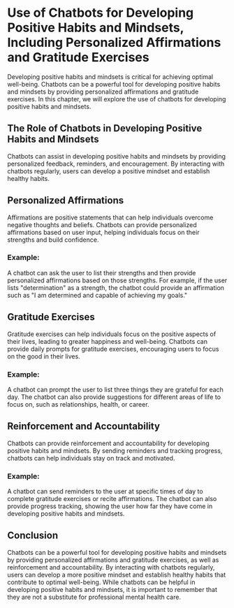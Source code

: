 Use of Chatbots for Developing Positive Habits and Mindsets, Including Personalized Affirmations and Gratitude Exercises
==========================================================================================================================================================================================

Developing positive habits and mindsets is critical for achieving optimal well-being. Chatbots can be a powerful tool for developing positive habits and mindsets by providing personalized affirmations and gratitude exercises. In this chapter, we will explore the use of chatbots for developing positive habits and mindsets.

The Role of Chatbots in Developing Positive Habits and Mindsets
---------------------------------------------------------------

Chatbots can assist in developing positive habits and mindsets by providing personalized feedback, reminders, and encouragement. By interacting with chatbots regularly, users can develop a positive mindset and establish healthy habits.

Personalized Affirmations
-------------------------

Affirmations are positive statements that can help individuals overcome negative thoughts and beliefs. Chatbots can provide personalized affirmations based on user input, helping individuals focus on their strengths and build confidence.

### Example:

A chatbot can ask the user to list their strengths and then provide personalized affirmations based on those strengths. For example, if the user lists "determination" as a strength, the chatbot could provide an affirmation such as "I am determined and capable of achieving my goals."

Gratitude Exercises
-------------------

Gratitude exercises can help individuals focus on the positive aspects of their lives, leading to greater happiness and well-being. Chatbots can provide daily prompts for gratitude exercises, encouraging users to focus on the good in their lives.

### Example:

A chatbot can prompt the user to list three things they are grateful for each day. The chatbot can also provide suggestions for different areas of life to focus on, such as relationships, health, or career.

Reinforcement and Accountability
--------------------------------

Chatbots can provide reinforcement and accountability for developing positive habits and mindsets. By sending reminders and tracking progress, chatbots can help individuals stay on track and motivated.

### Example:

A chatbot can send reminders to the user at specific times of day to complete gratitude exercises or recite affirmations. The chatbot can also provide progress tracking, showing the user how far they have come in developing positive habits and mindsets.

Conclusion
----------

Chatbots can be a powerful tool for developing positive habits and mindsets by providing personalized affirmations and gratitude exercises, as well as reinforcement and accountability. By interacting with chatbots regularly, users can develop a more positive mindset and establish healthy habits that contribute to optimal well-being. While chatbots can be helpful in developing positive habits and mindsets, it is important to remember that they are not a substitute for professional mental health care.


